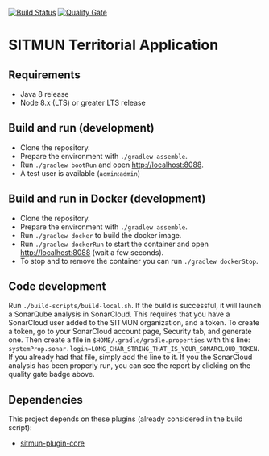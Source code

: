 [![Build Status](https://api.travis-ci.org/sitmun/sitmun-territorial-app.svg?branch=master)](https://travis-ci.org/sitmun/sitmun-territorial-app)
[![Quality Gate](https://sonarcloud.io/api/project_badges/measure?project=org.sitmun%3Asitmun-territorial-app&metric=alert_status)](https://sonarcloud.io/dashboard?id=org.sitmun%3Asitmun-territorial-app)

# SITMUN Territorial Application

## Requirements
* Java 8 release
* Node 8.x (LTS) or greater LTS release

## Build and run (development)
- Clone the repository.
- Prepare the environment with `./gradlew assemble`.
- Run `./gradlew bootRun` and open <http://localhost:8088>.
- A test user is available (`admin`:`admin`)

## Build and run in Docker (development)
- Clone the repository.
- Prepare the environment with `./gradlew assemble`.
- Run `./gradlew docker` to build the docker image.
- Run `./gradlew dockerRun` to start the container and open <http://localhost:8088> (wait a few seconds).
- To stop and to remove the container you can run `./gradlew dockerStop`.

## Code development

Run `./build-scripts/build-local.sh`. 
If the build is successful, it will launch a SonarQube analysis in SonarCloud. 
This requires that you have a SonarCloud user added to the SITMUN organization, and a token. 
To create a token, go to your SonarCloud account page, Security tab, and generate one. 
Then create a file in `$HOME/.gradle/gradle.properties` with this line: `systemProp.sonar.login=LONG_CHAR_STRING_THAT_IS_YOUR_SONARCLOUD_TOKEN`. 
If you already had that file, simply add the line to it.
If you the SonarCloud analysis has been properly run, you can see the report by clicking on the quality gate badge above.

## Dependencies
This project depends on these plugins (already considered in the build script):

- [sitmun-plugin-core](https://github.com/sitmun/sitmun-plugin-core)